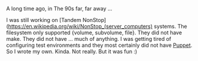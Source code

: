 A long time ago, in The 90s far, far away ...

I was still working on [Tandem
NonStop](https://en.wikipedia.org/wiki/NonStop_(server_computers)
systems. The filesystem only supported {volume, subvolume, file}. They
did not have make. They did not have ... much of anything. I was
getting tired of configuring test environments and they most certainly
did not have [Puppet](https://puppet.com). So I wrote my
own. Kinda. Not really. But it was fun :)
